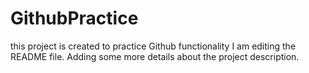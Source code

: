 # GithubPractice
this project is created to practice Github functionality
I am editing the README file. Adding some more details about the project description.
